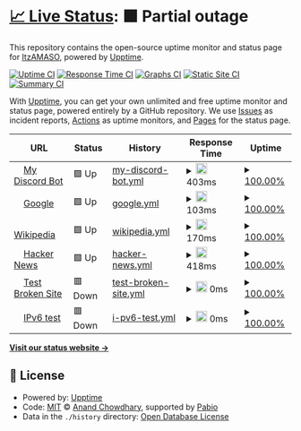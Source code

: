 # [📈 Live Status](https://ItzAMASO.github.io/CTF-DISCORD-BOT): <!--live status--> **🟧 Partial outage**

This repository contains the open-source uptime monitor and status page for [ItzAMASO](https://ItzAMASO.github.io/CTF-DISCORD-BOT), powered by [Upptime](https://github.com/upptime/upptime).

[![Uptime CI](https://github.com/ItzAMASO/CTF-DISCORD-BOT/workflows/Uptime%20CI/badge.svg)](https://github.com/ItzAMASO/CTF-DISCORD-BOT/actions?query=workflow%3A%22Uptime+CI%22)
[![Response Time CI](https://github.com/ItzAMASO/CTF-DISCORD-BOT/workflows/Response%20Time%20CI/badge.svg)](https://github.com/ItzAMASO/CTF-DISCORD-BOT/actions?query=workflow%3A%22Response+Time+CI%22)
[![Graphs CI](https://github.com/ItzAMASO/CTF-DISCORD-BOT/workflows/Graphs%20CI/badge.svg)](https://github.com/ItzAMASO/CTF-DISCORD-BOT/actions?query=workflow%3A%22Graphs+CI%22)
[![Static Site CI](https://github.com/ItzAMASO/CTF-DISCORD-BOT/workflows/Static%20Site%20CI/badge.svg)](https://github.com/ItzAMASO/CTF-DISCORD-BOT/actions?query=workflow%3A%22Static+Site+CI%22)
[![Summary CI](https://github.com/ItzAMASO/CTF-DISCORD-BOT/workflows/Summary%20CI/badge.svg)](https://github.com/ItzAMASO/CTF-DISCORD-BOT/actions?query=workflow%3A%22Summary+CI%22)

With [Upptime](https://upptime.js.org), you can get your own unlimited and free uptime monitor and status page, powered entirely by a GitHub repository. We use [Issues](https://github.com/ItzAMASO/CTF-DISCORD-BOT/issues) as incident reports, [Actions](https://github.com/ItzAMASO/CTF-DISCORD-BOT/actions) as uptime monitors, and [Pages](https://ItzAMASO.github.io/CTF-DISCORD-BOT) for the status page.

<!--start: status pages-->
<!-- This summary is generated by Upptime (https://github.com/upptime/upptime) -->
<!-- Do not edit this manually, your changes will be overwritten -->
<!-- prettier-ignore -->
| URL | Status | History | Response Time | Uptime |
| --- | ------ | ------- | ------------- | ------ |
| <img alt="" src="https://icons.duckduckgo.com/ip3/replit.com.ico" height="13"> [My Discord Bot](https://replit.com/@osamaalawneh222/FoolhardyCoarseTab) | 🟩 Up | [my-discord-bot.yml](https://github.com/ItzAMASO/CTF-DISCORD-BOT/commits/HEAD/history/my-discord-bot.yml) | <details><summary><img alt="Response time graph" src="./graphs/my-discord-bot/response-time-week.png" height="20"> 403ms</summary><br><a href="https://ItzAMASO.github.io/CTF-DISCORD-BOT/history/my-discord-bot"><img alt="Response time 403" src="https://img.shields.io/endpoint?url=https%3A%2F%2Fraw.githubusercontent.com%2FItzAMASO%2FCTF-DISCORD-BOT%2FHEAD%2Fapi%2Fmy-discord-bot%2Fresponse-time.json"></a><br><a href="https://ItzAMASO.github.io/CTF-DISCORD-BOT/history/my-discord-bot"><img alt="24-hour response time 403" src="https://img.shields.io/endpoint?url=https%3A%2F%2Fraw.githubusercontent.com%2FItzAMASO%2FCTF-DISCORD-BOT%2FHEAD%2Fapi%2Fmy-discord-bot%2Fresponse-time-day.json"></a><br><a href="https://ItzAMASO.github.io/CTF-DISCORD-BOT/history/my-discord-bot"><img alt="7-day response time 403" src="https://img.shields.io/endpoint?url=https%3A%2F%2Fraw.githubusercontent.com%2FItzAMASO%2FCTF-DISCORD-BOT%2FHEAD%2Fapi%2Fmy-discord-bot%2Fresponse-time-week.json"></a><br><a href="https://ItzAMASO.github.io/CTF-DISCORD-BOT/history/my-discord-bot"><img alt="30-day response time 403" src="https://img.shields.io/endpoint?url=https%3A%2F%2Fraw.githubusercontent.com%2FItzAMASO%2FCTF-DISCORD-BOT%2FHEAD%2Fapi%2Fmy-discord-bot%2Fresponse-time-month.json"></a><br><a href="https://ItzAMASO.github.io/CTF-DISCORD-BOT/history/my-discord-bot"><img alt="1-year response time 403" src="https://img.shields.io/endpoint?url=https%3A%2F%2Fraw.githubusercontent.com%2FItzAMASO%2FCTF-DISCORD-BOT%2FHEAD%2Fapi%2Fmy-discord-bot%2Fresponse-time-year.json"></a></details> | <details><summary><a href="https://ItzAMASO.github.io/CTF-DISCORD-BOT/history/my-discord-bot">100.00%</a></summary><a href="https://ItzAMASO.github.io/CTF-DISCORD-BOT/history/my-discord-bot"><img alt="All-time uptime 100.00%" src="https://img.shields.io/endpoint?url=https%3A%2F%2Fraw.githubusercontent.com%2FItzAMASO%2FCTF-DISCORD-BOT%2FHEAD%2Fapi%2Fmy-discord-bot%2Fuptime.json"></a><br><a href="https://ItzAMASO.github.io/CTF-DISCORD-BOT/history/my-discord-bot"><img alt="24-hour uptime 100.00%" src="https://img.shields.io/endpoint?url=https%3A%2F%2Fraw.githubusercontent.com%2FItzAMASO%2FCTF-DISCORD-BOT%2FHEAD%2Fapi%2Fmy-discord-bot%2Fuptime-day.json"></a><br><a href="https://ItzAMASO.github.io/CTF-DISCORD-BOT/history/my-discord-bot"><img alt="7-day uptime 100.00%" src="https://img.shields.io/endpoint?url=https%3A%2F%2Fraw.githubusercontent.com%2FItzAMASO%2FCTF-DISCORD-BOT%2FHEAD%2Fapi%2Fmy-discord-bot%2Fuptime-week.json"></a><br><a href="https://ItzAMASO.github.io/CTF-DISCORD-BOT/history/my-discord-bot"><img alt="30-day uptime 100.00%" src="https://img.shields.io/endpoint?url=https%3A%2F%2Fraw.githubusercontent.com%2FItzAMASO%2FCTF-DISCORD-BOT%2FHEAD%2Fapi%2Fmy-discord-bot%2Fuptime-month.json"></a><br><a href="https://ItzAMASO.github.io/CTF-DISCORD-BOT/history/my-discord-bot"><img alt="1-year uptime 100.00%" src="https://img.shields.io/endpoint?url=https%3A%2F%2Fraw.githubusercontent.com%2FItzAMASO%2FCTF-DISCORD-BOT%2FHEAD%2Fapi%2Fmy-discord-bot%2Fuptime-year.json"></a></details>
| <img alt="" src="https://icons.duckduckgo.com/ip3/www.google.com.ico" height="13"> [Google](https://www.google.com) | 🟩 Up | [google.yml](https://github.com/ItzAMASO/CTF-DISCORD-BOT/commits/HEAD/history/google.yml) | <details><summary><img alt="Response time graph" src="./graphs/google/response-time-week.png" height="20"> 103ms</summary><br><a href="https://ItzAMASO.github.io/CTF-DISCORD-BOT/history/google"><img alt="Response time 111" src="https://img.shields.io/endpoint?url=https%3A%2F%2Fraw.githubusercontent.com%2FItzAMASO%2FCTF-DISCORD-BOT%2FHEAD%2Fapi%2Fgoogle%2Fresponse-time.json"></a><br><a href="https://ItzAMASO.github.io/CTF-DISCORD-BOT/history/google"><img alt="24-hour response time 87" src="https://img.shields.io/endpoint?url=https%3A%2F%2Fraw.githubusercontent.com%2FItzAMASO%2FCTF-DISCORD-BOT%2FHEAD%2Fapi%2Fgoogle%2Fresponse-time-day.json"></a><br><a href="https://ItzAMASO.github.io/CTF-DISCORD-BOT/history/google"><img alt="7-day response time 103" src="https://img.shields.io/endpoint?url=https%3A%2F%2Fraw.githubusercontent.com%2FItzAMASO%2FCTF-DISCORD-BOT%2FHEAD%2Fapi%2Fgoogle%2Fresponse-time-week.json"></a><br><a href="https://ItzAMASO.github.io/CTF-DISCORD-BOT/history/google"><img alt="30-day response time 104" src="https://img.shields.io/endpoint?url=https%3A%2F%2Fraw.githubusercontent.com%2FItzAMASO%2FCTF-DISCORD-BOT%2FHEAD%2Fapi%2Fgoogle%2Fresponse-time-month.json"></a><br><a href="https://ItzAMASO.github.io/CTF-DISCORD-BOT/history/google"><img alt="1-year response time 110" src="https://img.shields.io/endpoint?url=https%3A%2F%2Fraw.githubusercontent.com%2FItzAMASO%2FCTF-DISCORD-BOT%2FHEAD%2Fapi%2Fgoogle%2Fresponse-time-year.json"></a></details> | <details><summary><a href="https://ItzAMASO.github.io/CTF-DISCORD-BOT/history/google">100.00%</a></summary><a href="https://ItzAMASO.github.io/CTF-DISCORD-BOT/history/google"><img alt="All-time uptime 100.00%" src="https://img.shields.io/endpoint?url=https%3A%2F%2Fraw.githubusercontent.com%2FItzAMASO%2FCTF-DISCORD-BOT%2FHEAD%2Fapi%2Fgoogle%2Fuptime.json"></a><br><a href="https://ItzAMASO.github.io/CTF-DISCORD-BOT/history/google"><img alt="24-hour uptime 100.00%" src="https://img.shields.io/endpoint?url=https%3A%2F%2Fraw.githubusercontent.com%2FItzAMASO%2FCTF-DISCORD-BOT%2FHEAD%2Fapi%2Fgoogle%2Fuptime-day.json"></a><br><a href="https://ItzAMASO.github.io/CTF-DISCORD-BOT/history/google"><img alt="7-day uptime 100.00%" src="https://img.shields.io/endpoint?url=https%3A%2F%2Fraw.githubusercontent.com%2FItzAMASO%2FCTF-DISCORD-BOT%2FHEAD%2Fapi%2Fgoogle%2Fuptime-week.json"></a><br><a href="https://ItzAMASO.github.io/CTF-DISCORD-BOT/history/google"><img alt="30-day uptime 100.00%" src="https://img.shields.io/endpoint?url=https%3A%2F%2Fraw.githubusercontent.com%2FItzAMASO%2FCTF-DISCORD-BOT%2FHEAD%2Fapi%2Fgoogle%2Fuptime-month.json"></a><br><a href="https://ItzAMASO.github.io/CTF-DISCORD-BOT/history/google"><img alt="1-year uptime 100.00%" src="https://img.shields.io/endpoint?url=https%3A%2F%2Fraw.githubusercontent.com%2FItzAMASO%2FCTF-DISCORD-BOT%2FHEAD%2Fapi%2Fgoogle%2Fuptime-year.json"></a></details>
| <img alt="" src="https://icons.duckduckgo.com/ip3/en.wikipedia.org.ico" height="13"> [Wikipedia](https://en.wikipedia.org) | 🟩 Up | [wikipedia.yml](https://github.com/ItzAMASO/CTF-DISCORD-BOT/commits/HEAD/history/wikipedia.yml) | <details><summary><img alt="Response time graph" src="./graphs/wikipedia/response-time-week.png" height="20"> 170ms</summary><br><a href="https://ItzAMASO.github.io/CTF-DISCORD-BOT/history/wikipedia"><img alt="Response time 211" src="https://img.shields.io/endpoint?url=https%3A%2F%2Fraw.githubusercontent.com%2FItzAMASO%2FCTF-DISCORD-BOT%2FHEAD%2Fapi%2Fwikipedia%2Fresponse-time.json"></a><br><a href="https://ItzAMASO.github.io/CTF-DISCORD-BOT/history/wikipedia"><img alt="24-hour response time 72" src="https://img.shields.io/endpoint?url=https%3A%2F%2Fraw.githubusercontent.com%2FItzAMASO%2FCTF-DISCORD-BOT%2FHEAD%2Fapi%2Fwikipedia%2Fresponse-time-day.json"></a><br><a href="https://ItzAMASO.github.io/CTF-DISCORD-BOT/history/wikipedia"><img alt="7-day response time 170" src="https://img.shields.io/endpoint?url=https%3A%2F%2Fraw.githubusercontent.com%2FItzAMASO%2FCTF-DISCORD-BOT%2FHEAD%2Fapi%2Fwikipedia%2Fresponse-time-week.json"></a><br><a href="https://ItzAMASO.github.io/CTF-DISCORD-BOT/history/wikipedia"><img alt="30-day response time 140" src="https://img.shields.io/endpoint?url=https%3A%2F%2Fraw.githubusercontent.com%2FItzAMASO%2FCTF-DISCORD-BOT%2FHEAD%2Fapi%2Fwikipedia%2Fresponse-time-month.json"></a><br><a href="https://ItzAMASO.github.io/CTF-DISCORD-BOT/history/wikipedia"><img alt="1-year response time 219" src="https://img.shields.io/endpoint?url=https%3A%2F%2Fraw.githubusercontent.com%2FItzAMASO%2FCTF-DISCORD-BOT%2FHEAD%2Fapi%2Fwikipedia%2Fresponse-time-year.json"></a></details> | <details><summary><a href="https://ItzAMASO.github.io/CTF-DISCORD-BOT/history/wikipedia">100.00%</a></summary><a href="https://ItzAMASO.github.io/CTF-DISCORD-BOT/history/wikipedia"><img alt="All-time uptime 100.00%" src="https://img.shields.io/endpoint?url=https%3A%2F%2Fraw.githubusercontent.com%2FItzAMASO%2FCTF-DISCORD-BOT%2FHEAD%2Fapi%2Fwikipedia%2Fuptime.json"></a><br><a href="https://ItzAMASO.github.io/CTF-DISCORD-BOT/history/wikipedia"><img alt="24-hour uptime 100.00%" src="https://img.shields.io/endpoint?url=https%3A%2F%2Fraw.githubusercontent.com%2FItzAMASO%2FCTF-DISCORD-BOT%2FHEAD%2Fapi%2Fwikipedia%2Fuptime-day.json"></a><br><a href="https://ItzAMASO.github.io/CTF-DISCORD-BOT/history/wikipedia"><img alt="7-day uptime 100.00%" src="https://img.shields.io/endpoint?url=https%3A%2F%2Fraw.githubusercontent.com%2FItzAMASO%2FCTF-DISCORD-BOT%2FHEAD%2Fapi%2Fwikipedia%2Fuptime-week.json"></a><br><a href="https://ItzAMASO.github.io/CTF-DISCORD-BOT/history/wikipedia"><img alt="30-day uptime 100.00%" src="https://img.shields.io/endpoint?url=https%3A%2F%2Fraw.githubusercontent.com%2FItzAMASO%2FCTF-DISCORD-BOT%2FHEAD%2Fapi%2Fwikipedia%2Fuptime-month.json"></a><br><a href="https://ItzAMASO.github.io/CTF-DISCORD-BOT/history/wikipedia"><img alt="1-year uptime 100.00%" src="https://img.shields.io/endpoint?url=https%3A%2F%2Fraw.githubusercontent.com%2FItzAMASO%2FCTF-DISCORD-BOT%2FHEAD%2Fapi%2Fwikipedia%2Fuptime-year.json"></a></details>
| <img alt="" src="https://icons.duckduckgo.com/ip3/news.ycombinator.com.ico" height="13"> [Hacker News](https://news.ycombinator.com) | 🟩 Up | [hacker-news.yml](https://github.com/ItzAMASO/CTF-DISCORD-BOT/commits/HEAD/history/hacker-news.yml) | <details><summary><img alt="Response time graph" src="./graphs/hacker-news/response-time-week.png" height="20"> 418ms</summary><br><a href="https://ItzAMASO.github.io/CTF-DISCORD-BOT/history/hacker-news"><img alt="Response time 309" src="https://img.shields.io/endpoint?url=https%3A%2F%2Fraw.githubusercontent.com%2FItzAMASO%2FCTF-DISCORD-BOT%2FHEAD%2Fapi%2Fhacker-news%2Fresponse-time.json"></a><br><a href="https://ItzAMASO.github.io/CTF-DISCORD-BOT/history/hacker-news"><img alt="24-hour response time 475" src="https://img.shields.io/endpoint?url=https%3A%2F%2Fraw.githubusercontent.com%2FItzAMASO%2FCTF-DISCORD-BOT%2FHEAD%2Fapi%2Fhacker-news%2Fresponse-time-day.json"></a><br><a href="https://ItzAMASO.github.io/CTF-DISCORD-BOT/history/hacker-news"><img alt="7-day response time 418" src="https://img.shields.io/endpoint?url=https%3A%2F%2Fraw.githubusercontent.com%2FItzAMASO%2FCTF-DISCORD-BOT%2FHEAD%2Fapi%2Fhacker-news%2Fresponse-time-week.json"></a><br><a href="https://ItzAMASO.github.io/CTF-DISCORD-BOT/history/hacker-news"><img alt="30-day response time 355" src="https://img.shields.io/endpoint?url=https%3A%2F%2Fraw.githubusercontent.com%2FItzAMASO%2FCTF-DISCORD-BOT%2FHEAD%2Fapi%2Fhacker-news%2Fresponse-time-month.json"></a><br><a href="https://ItzAMASO.github.io/CTF-DISCORD-BOT/history/hacker-news"><img alt="1-year response time 325" src="https://img.shields.io/endpoint?url=https%3A%2F%2Fraw.githubusercontent.com%2FItzAMASO%2FCTF-DISCORD-BOT%2FHEAD%2Fapi%2Fhacker-news%2Fresponse-time-year.json"></a></details> | <details><summary><a href="https://ItzAMASO.github.io/CTF-DISCORD-BOT/history/hacker-news">100.00%</a></summary><a href="https://ItzAMASO.github.io/CTF-DISCORD-BOT/history/hacker-news"><img alt="All-time uptime 100.00%" src="https://img.shields.io/endpoint?url=https%3A%2F%2Fraw.githubusercontent.com%2FItzAMASO%2FCTF-DISCORD-BOT%2FHEAD%2Fapi%2Fhacker-news%2Fuptime.json"></a><br><a href="https://ItzAMASO.github.io/CTF-DISCORD-BOT/history/hacker-news"><img alt="24-hour uptime 100.00%" src="https://img.shields.io/endpoint?url=https%3A%2F%2Fraw.githubusercontent.com%2FItzAMASO%2FCTF-DISCORD-BOT%2FHEAD%2Fapi%2Fhacker-news%2Fuptime-day.json"></a><br><a href="https://ItzAMASO.github.io/CTF-DISCORD-BOT/history/hacker-news"><img alt="7-day uptime 100.00%" src="https://img.shields.io/endpoint?url=https%3A%2F%2Fraw.githubusercontent.com%2FItzAMASO%2FCTF-DISCORD-BOT%2FHEAD%2Fapi%2Fhacker-news%2Fuptime-week.json"></a><br><a href="https://ItzAMASO.github.io/CTF-DISCORD-BOT/history/hacker-news"><img alt="30-day uptime 100.00%" src="https://img.shields.io/endpoint?url=https%3A%2F%2Fraw.githubusercontent.com%2FItzAMASO%2FCTF-DISCORD-BOT%2FHEAD%2Fapi%2Fhacker-news%2Fuptime-month.json"></a><br><a href="https://ItzAMASO.github.io/CTF-DISCORD-BOT/history/hacker-news"><img alt="1-year uptime 100.00%" src="https://img.shields.io/endpoint?url=https%3A%2F%2Fraw.githubusercontent.com%2FItzAMASO%2FCTF-DISCORD-BOT%2FHEAD%2Fapi%2Fhacker-news%2Fuptime-year.json"></a></details>
| <img alt="" src="https://icons.duckduckgo.com/ip3/thissitedoesnotexist.koj.co.ico" height="13"> [Test Broken Site](https://thissitedoesnotexist.koj.co) | 🟥 Down | [test-broken-site.yml](https://github.com/ItzAMASO/CTF-DISCORD-BOT/commits/HEAD/history/test-broken-site.yml) | <details><summary><img alt="Response time graph" src="./graphs/test-broken-site/response-time-week.png" height="20"> 0ms</summary><br><a href="https://ItzAMASO.github.io/CTF-DISCORD-BOT/history/test-broken-site"><img alt="Response time 0" src="https://img.shields.io/endpoint?url=https%3A%2F%2Fraw.githubusercontent.com%2FItzAMASO%2FCTF-DISCORD-BOT%2FHEAD%2Fapi%2Ftest-broken-site%2Fresponse-time.json"></a><br><a href="https://ItzAMASO.github.io/CTF-DISCORD-BOT/history/test-broken-site"><img alt="24-hour response time 0" src="https://img.shields.io/endpoint?url=https%3A%2F%2Fraw.githubusercontent.com%2FItzAMASO%2FCTF-DISCORD-BOT%2FHEAD%2Fapi%2Ftest-broken-site%2Fresponse-time-day.json"></a><br><a href="https://ItzAMASO.github.io/CTF-DISCORD-BOT/history/test-broken-site"><img alt="7-day response time 0" src="https://img.shields.io/endpoint?url=https%3A%2F%2Fraw.githubusercontent.com%2FItzAMASO%2FCTF-DISCORD-BOT%2FHEAD%2Fapi%2Ftest-broken-site%2Fresponse-time-week.json"></a><br><a href="https://ItzAMASO.github.io/CTF-DISCORD-BOT/history/test-broken-site"><img alt="30-day response time 0" src="https://img.shields.io/endpoint?url=https%3A%2F%2Fraw.githubusercontent.com%2FItzAMASO%2FCTF-DISCORD-BOT%2FHEAD%2Fapi%2Ftest-broken-site%2Fresponse-time-month.json"></a><br><a href="https://ItzAMASO.github.io/CTF-DISCORD-BOT/history/test-broken-site"><img alt="1-year response time 0" src="https://img.shields.io/endpoint?url=https%3A%2F%2Fraw.githubusercontent.com%2FItzAMASO%2FCTF-DISCORD-BOT%2FHEAD%2Fapi%2Ftest-broken-site%2Fresponse-time-year.json"></a></details> | <details><summary><a href="https://ItzAMASO.github.io/CTF-DISCORD-BOT/history/test-broken-site">100.00%</a></summary><a href="https://ItzAMASO.github.io/CTF-DISCORD-BOT/history/test-broken-site"><img alt="All-time uptime 100.00%" src="https://img.shields.io/endpoint?url=https%3A%2F%2Fraw.githubusercontent.com%2FItzAMASO%2FCTF-DISCORD-BOT%2FHEAD%2Fapi%2Ftest-broken-site%2Fuptime.json"></a><br><a href="https://ItzAMASO.github.io/CTF-DISCORD-BOT/history/test-broken-site"><img alt="24-hour uptime 100.00%" src="https://img.shields.io/endpoint?url=https%3A%2F%2Fraw.githubusercontent.com%2FItzAMASO%2FCTF-DISCORD-BOT%2FHEAD%2Fapi%2Ftest-broken-site%2Fuptime-day.json"></a><br><a href="https://ItzAMASO.github.io/CTF-DISCORD-BOT/history/test-broken-site"><img alt="7-day uptime 100.00%" src="https://img.shields.io/endpoint?url=https%3A%2F%2Fraw.githubusercontent.com%2FItzAMASO%2FCTF-DISCORD-BOT%2FHEAD%2Fapi%2Ftest-broken-site%2Fuptime-week.json"></a><br><a href="https://ItzAMASO.github.io/CTF-DISCORD-BOT/history/test-broken-site"><img alt="30-day uptime 100.00%" src="https://img.shields.io/endpoint?url=https%3A%2F%2Fraw.githubusercontent.com%2FItzAMASO%2FCTF-DISCORD-BOT%2FHEAD%2Fapi%2Ftest-broken-site%2Fuptime-month.json"></a><br><a href="https://ItzAMASO.github.io/CTF-DISCORD-BOT/history/test-broken-site"><img alt="1-year uptime 100.00%" src="https://img.shields.io/endpoint?url=https%3A%2F%2Fraw.githubusercontent.com%2FItzAMASO%2FCTF-DISCORD-BOT%2FHEAD%2Fapi%2Ftest-broken-site%2Fuptime-year.json"></a></details>
| <img alt="" src="https://icons.duckduckgo.com/ip3/null.ico" height="13"> [IPv6 test](forwardemail.net) | 🟥 Down | [i-pv6-test.yml](https://github.com/ItzAMASO/CTF-DISCORD-BOT/commits/HEAD/history/i-pv6-test.yml) | <details><summary><img alt="Response time graph" src="./graphs/i-pv6-test/response-time-week.png" height="20"> 0ms</summary><br><a href="https://ItzAMASO.github.io/CTF-DISCORD-BOT/history/i-pv6-test"><img alt="Response time 0" src="https://img.shields.io/endpoint?url=https%3A%2F%2Fraw.githubusercontent.com%2FItzAMASO%2FCTF-DISCORD-BOT%2FHEAD%2Fapi%2Fi-pv6-test%2Fresponse-time.json"></a><br><a href="https://ItzAMASO.github.io/CTF-DISCORD-BOT/history/i-pv6-test"><img alt="24-hour response time 0" src="https://img.shields.io/endpoint?url=https%3A%2F%2Fraw.githubusercontent.com%2FItzAMASO%2FCTF-DISCORD-BOT%2FHEAD%2Fapi%2Fi-pv6-test%2Fresponse-time-day.json"></a><br><a href="https://ItzAMASO.github.io/CTF-DISCORD-BOT/history/i-pv6-test"><img alt="7-day response time 0" src="https://img.shields.io/endpoint?url=https%3A%2F%2Fraw.githubusercontent.com%2FItzAMASO%2FCTF-DISCORD-BOT%2FHEAD%2Fapi%2Fi-pv6-test%2Fresponse-time-week.json"></a><br><a href="https://ItzAMASO.github.io/CTF-DISCORD-BOT/history/i-pv6-test"><img alt="30-day response time 0" src="https://img.shields.io/endpoint?url=https%3A%2F%2Fraw.githubusercontent.com%2FItzAMASO%2FCTF-DISCORD-BOT%2FHEAD%2Fapi%2Fi-pv6-test%2Fresponse-time-month.json"></a><br><a href="https://ItzAMASO.github.io/CTF-DISCORD-BOT/history/i-pv6-test"><img alt="1-year response time 0" src="https://img.shields.io/endpoint?url=https%3A%2F%2Fraw.githubusercontent.com%2FItzAMASO%2FCTF-DISCORD-BOT%2FHEAD%2Fapi%2Fi-pv6-test%2Fresponse-time-year.json"></a></details> | <details><summary><a href="https://ItzAMASO.github.io/CTF-DISCORD-BOT/history/i-pv6-test">100.00%</a></summary><a href="https://ItzAMASO.github.io/CTF-DISCORD-BOT/history/i-pv6-test"><img alt="All-time uptime 100.00%" src="https://img.shields.io/endpoint?url=https%3A%2F%2Fraw.githubusercontent.com%2FItzAMASO%2FCTF-DISCORD-BOT%2FHEAD%2Fapi%2Fi-pv6-test%2Fuptime.json"></a><br><a href="https://ItzAMASO.github.io/CTF-DISCORD-BOT/history/i-pv6-test"><img alt="24-hour uptime 100.00%" src="https://img.shields.io/endpoint?url=https%3A%2F%2Fraw.githubusercontent.com%2FItzAMASO%2FCTF-DISCORD-BOT%2FHEAD%2Fapi%2Fi-pv6-test%2Fuptime-day.json"></a><br><a href="https://ItzAMASO.github.io/CTF-DISCORD-BOT/history/i-pv6-test"><img alt="7-day uptime 100.00%" src="https://img.shields.io/endpoint?url=https%3A%2F%2Fraw.githubusercontent.com%2FItzAMASO%2FCTF-DISCORD-BOT%2FHEAD%2Fapi%2Fi-pv6-test%2Fuptime-week.json"></a><br><a href="https://ItzAMASO.github.io/CTF-DISCORD-BOT/history/i-pv6-test"><img alt="30-day uptime 100.00%" src="https://img.shields.io/endpoint?url=https%3A%2F%2Fraw.githubusercontent.com%2FItzAMASO%2FCTF-DISCORD-BOT%2FHEAD%2Fapi%2Fi-pv6-test%2Fuptime-month.json"></a><br><a href="https://ItzAMASO.github.io/CTF-DISCORD-BOT/history/i-pv6-test"><img alt="1-year uptime 100.00%" src="https://img.shields.io/endpoint?url=https%3A%2F%2Fraw.githubusercontent.com%2FItzAMASO%2FCTF-DISCORD-BOT%2FHEAD%2Fapi%2Fi-pv6-test%2Fuptime-year.json"></a></details>

<!--end: status pages-->

[**Visit our status website →**](https://ItzAMASO.github.io/CTF-DISCORD-BOT)

## 📄 License

- Powered by: [Upptime](https://github.com/upptime/upptime)
- Code: [MIT](./LICENSE) © [Anand Chowdhary](https://anandchowdhary.com), supported by [Pabio](https://pabio.com)
- Data in the `./history` directory: [Open Database License](https://opendatacommons.org/licenses/odbl/1-0/)
